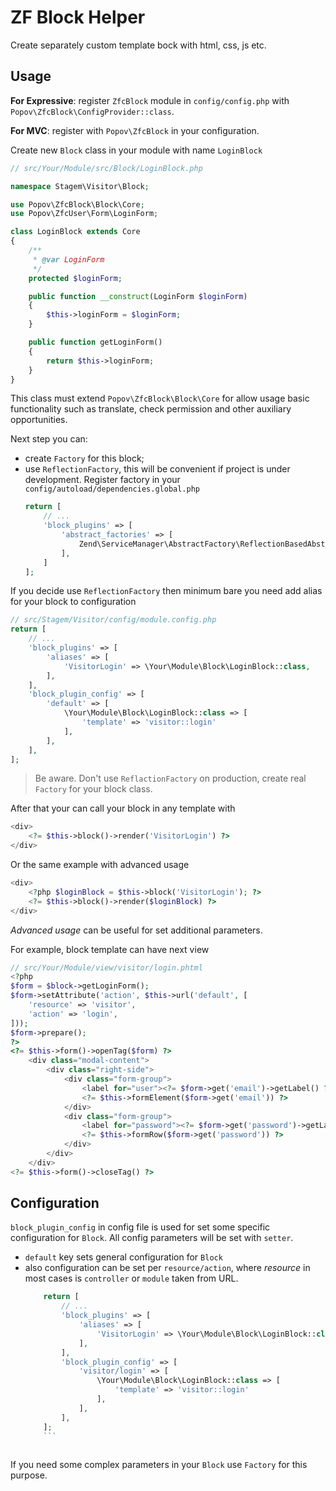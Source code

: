 # ZF Block Helper
Create separately custom template bock with html, css, js etc.

## Usage
**For Expressive**: register `ZfcBlock` module in `config/config.php` with `Popov\ZfcBlock\ConfigProvider::class`.

**For MVC**: register with `Popov\ZfcBlock` in your configuration.


Create new `Block` class in your module with name `LoginBlock`
```php
// src/Your/Module/src/Block/LoginBlock.php

namespace Stagem\Visitor\Block;

use Popov\ZfcBlock\Block\Core;
use Popov\ZfcUser\Form\LoginForm;

class LoginBlock extends Core
{
    /**
     * @var LoginForm
     */
    protected $loginForm;

    public function __construct(LoginForm $loginForm)
    {
        $this->loginForm = $loginForm;
    }

    public function getLoginForm()
    {
        return $this->loginForm;
    }
}
```

This class must extend `Popov\ZfcBlock\Block\Core` for allow usage basic functionality such as translate, check permission
and other auxiliary opportunities.

Next step you can:
* create `Factory` for this block;
* use `ReflectionFactory`, this will be convenient if project is under development. Register factory in your `config/autoload/dependencies.global.php`
    ```php
    return [
        // ...
        'block_plugins' => [
            'abstract_factories' => [
                Zend\ServiceManager\AbstractFactory\ReflectionBasedAbstractFactory::class
            ],
        ]
    ];
    ```

If you decide use `ReflectionFactory` then minimum bare you need add alias for your block to configuration
```php
// src/Stagem/Visitor/config/module.config.php
return [
    // ...
    'block_plugins' => [
        'aliases' => [
            'VisitorLogin' => \Your\Module\Block\LoginBlock::class,
        ],
    ],
    'block_plugin_config' => [
        'default' => [
            \Your\Module\Block\LoginBlock::class => [
                'template' => 'visitor::login'
            ],
        ],
    ],
];
```

> Be aware. Don't use `ReflactionFactory` on production, create real `Factory` for your block class.

After that your can call your block in any template with
```php
<div>    
    <?= $this->block()->render('VisitorLogin') ?>
</div>
```

Or the same example with advanced usage
```php
<div> 
    <?php $loginBlock = $this->block('VisitorLogin'); ?>   
    <?= $this->block()->render($loginBlock) ?>
</div>      
```
*Advanced usage* can be useful for set additional parameters.

For example, block template can have next view
```php
// src/Your/Module/view/visitor/login.phtml
<?php
$form = $block->getLoginForm();
$form->setAttribute('action', $this->url('default', [
    'resource' => 'visitor',
    'action' => 'login',
]));
$form->prepare();
?>
<?= $this->form()->openTag($form) ?>
    <div class="modal-content">
        <div class="right-side">
			<div class="form-group">
				<label for="user"><?= $form->get('email')->getLabel() ?>:</label>
				<?= $this->formElement($form->get('email')) ?>
			</div>
			<div class="form-group">
				<label for="password"><?= $form->get('password')->getLabel() ?>:</label>
				<?= $this->formRow($form->get('password')) ?>
			</div>
        </div>
    </div>
<?= $this->form()->closeTag() ?>
```

## Configuration
`block_plugin_config` in config file is used for set some specific configuration for `Block`.
All config parameters will be set with `setter`.

* `default` key sets general configuration for `Block`
* also configuration can be set per `resource/action`, where *resource* in most cases is `controller` or `module` taken from URL.
    ```php
        return [
            // ...
            'block_plugins' => [
                'aliases' => [
                    'VisitorLogin' => \Your\Module\Block\LoginBlock::class,
                ],
            ],
            'block_plugin_config' => [
                'visitor/login' => [
                    \Your\Module\Block\LoginBlock::class => [
                        'template' => 'visitor::login'
                    ],
                ],
            ],
        ];
        ```
      
 If you need some complex parameters in your `Block` use `Factory` for this purpose.   